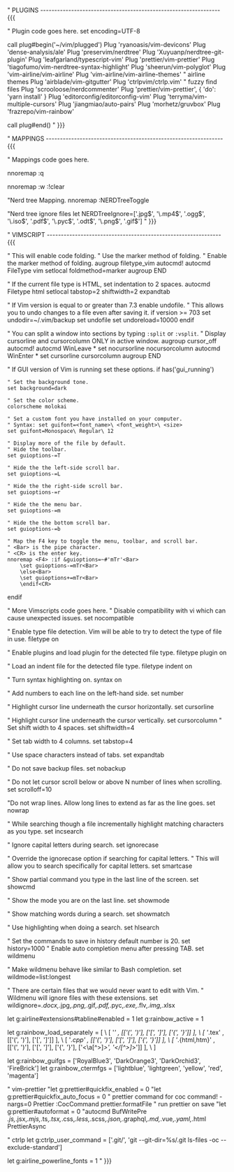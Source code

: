 " PLUGINS ---------------------------------------------------------------- {{{


" Plugin code goes here.
set encoding=UTF-8

call plug#begin('~/vim/plugged')
 Plug 'ryanoasis/vim-devicons'
 Plug 'dense-analysis/ale'
 Plug 'preservim/nerdtree'
 Plug 'Xuyuanp/nerdtree-git-plugin'
 Plug 'leafgarland/typescript-vim'
 Plug 'prettier/vim-prettier'
 Plug 'tiagofumo/vim-nerdtree-syntax-highlight'
 Plug 'sheerun/vim-polyglot'
 Plug 'vim-airline/vim-airline'
 Plug 'vim-airline/vim-airline-themes' " airline themes
 Plug 'airblade/vim-gitgutter'
 Plug 'ctrlpvim/ctrlp.vim' " fuzzy find files
 Plug 'scrooloose/nerdcommenter'
 Plug 'prettier/vim-prettier', { 'do': 'yarn install' }
 Plug 'editorconfig/editorconfig-vim'
 Plug 'terryma/vim-multiple-cursors'
 Plug 'jiangmiao/auto-pairs'
 Plug 'morhetz/gruvbox'
 Plug 'frazrepo/vim-rainbow'


call plug#end()
" }}}

" MAPPINGS --------------------------------------------------------------- {{{

" Mappings code goes here.

nnoremap <F4> :q <CR>

nnoremap <f5> :w <CR>:!clear <CR>

"Nerd tree Mapping.
nnoremap <F3> :NERDTreeToggle<cr>

"Nerd tree ignore files
let NERDTreeIgnore=['\.jpg$', '\.mp4$', '\.ogg$', '\.iso$', '\.pdf$', '\.pyc$', '\.odt$', '\.png$', '\.gif$']
" }}}


" VIMSCRIPT -------------------------------------------------------------- {{{

" This will enable code folding.
" Use the marker method of folding.
" Enable the marker method of folding.
augroup filetype_vim
    autocmd!
    autocmd FileType vim setlocal foldmethod=marker
augroup END

" If the current file type is HTML, set indentation to 2 spaces.
autocmd Filetype html setlocal tabstop=2 shiftwidth=2 expandtab

" If Vim version is equal to or greater than 7.3 enable undofile.
" This allows you to undo changes to a file even after saving it.
if version >= 703
    set undodir=~/.vim/backup
    set undofile
    set undoreload=10000
endif

" You can split a window into sections by typing `:split` or `:vsplit`.
" Display cursorline and cursorcolumn ONLY in active window.
augroup cursor_off
    autocmd!
    autocmd WinLeave * set nocursorline nocursorcolumn
    autocmd WinEnter * set cursorline cursorcolumn
augroup END

" If GUI version of Vim is running set these options.
if has('gui_running')

    " Set the background tone.
    set background=dark

    " Set the color scheme.
    colorscheme molokai

    " Set a custom font you have installed on your computer.
    " Syntax: set guifont=<font_name>\ <font_weight>\ <size>
    set guifont=Monospace\ Regular\ 12

    " Display more of the file by default.
    " Hide the toolbar.
    set guioptions-=T

    " Hide the the left-side scroll bar.
    set guioptions-=L

    " Hide the the right-side scroll bar.
    set guioptions-=r

    " Hide the the menu bar.
    set guioptions-=m

    " Hide the the bottom scroll bar.
    set guioptions-=b

    " Map the F4 key to toggle the menu, toolbar, and scroll bar.
    " <Bar> is the pipe character.
    " <CR> is the enter key.
    nnoremap <F4> :if &guioptions=~#'mTr'<Bar>
        \set guioptions-=mTr<Bar>
        \else<Bar>
        \set guioptions+=mTr<Bar>
        \endif<CR>

endif

" More Vimscripts code goes here.
" Disable compatibility with vi which can cause unexpected issues.
set nocompatible

" Enable type file detection. Vim will be able to try to detect the type of file in use.
filetype on

" Enable plugins and load plugin for the detected file type.
filetype plugin on

" Load an indent file for the detected file type.
filetype indent on

" Turn syntax highlighting on.
syntax on

" Add numbers to each line on the left-hand side.
set number

" Highlight cursor line underneath the cursor horizontally.
set cursorline

" Highlight cursor line underneath the cursor vertically.
set cursorcolumn
" Set shift width to 4 spaces.
set shiftwidth=4

" Set tab width to 4 columns.
set tabstop=4

" Use space characters instead of tabs.
set expandtab

" Do not save backup files.
set nobackup

" Do not let cursor scroll below or above N number of lines when scrolling.
set scrolloff=10


"Do not wrap lines. Allow long lines to extend as far as the line goes.
set nowrap

" While searching though a file incrementally highlight matching characters as you type.
set incsearch

" Ignore capital letters during search.
set ignorecase

" Override the ignorecase option if searching for capital letters.
" This will allow you to search specifically for capital letters.
set smartcase

" Show partial command you type in the last line of the screen.
set showcmd

" Show the mode you are on the last line.
set showmode

" Show matching words during a search.
set showmatch

" Use highlighting when doing a search.
set hlsearch

" Set the commands to save in history default number is 20.
set history=1000
" Enable auto completion menu after pressing TAB.
set wildmenu

" Make wildmenu behave like similar to Bash completion.
set wildmode=list:longest

" There are certain files that we would never want to edit with Vim.
" Wildmenu will ignore files with these extensions.
set wildignore=*.docx,*.jpg,*.png,*.gif,*.pdf,*.pyc,*.exe,*.flv,*.img,*.xlsx

let g:airline#extensions#tabline#enabled = 1
let g:rainbow_active = 1

let g:rainbow_load_separately = [
	\ [ '*' , [['(', ')'], ['\[', '\]'], ['{', '}']] ],
	\ [ '*.tex' , [['(', ')'], ['\[', '\]']] ],
	\ [ '*.cpp' , [['(', ')'], ['\[', '\]'], ['{', '}']] ],
	\ [ '*.{html,htm}' , [['(', ')'], ['\[', '\]'], ['{', '}'], ['<\a[^>]*>', '</[^>]*>']] ],
	\ ]

let g:rainbow_guifgs = ['RoyalBlue3', 'DarkOrange3', 'DarkOrchid3', 'FireBrick']
let g:rainbow_ctermfgs = ['lightblue', 'lightgreen', 'yellow', 'red', 'magenta']

" vim-prettier
"let g:prettier#quickfix_enabled = 0
"let g:prettier#quickfix_auto_focus = 0
" prettier command for coc
command! -nargs=0 Prettier :CocCommand prettier.formatFile
" run prettier on save
"let g:prettier#autoformat = 0
"autocmd BufWritePre *.js,*.jsx,*.mjs,*.ts,*.tsx,*.css,*.less,*.scss,*.json,*.graphql,*.md,*.vue,*.yaml,*.html PrettierAsync


" ctrlp
let g:ctrlp_user_command = ['.git/', 'git --git-dir=%s/.git ls-files -oc --exclude-standard']

let g:airline_powerline_fonts = 1
" }}}

